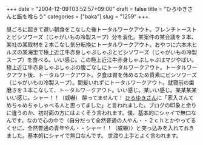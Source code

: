 +++
date = "2004-12-09T03:52:57+09:00"
draft = false
title = "ひろゆきさんと飯を喰らう"
categories = ["baka"]
slug = "1259"
+++

昼ごろに起きて遅い朝食をこなした後トータルワークアウト。フレンチトーストとビシソワーズ（じゃがいもの冷製スープ）分を消化。某案件の某会議を３本、某社の某取材を２本こなし気分転換にトータルワークアウト。おやつに六本木ヒルズの某海里で極上近江牛赤身しゃぶしゃぶとビシソワーズ（じゃがいもの冷製スープ）を食べる。いい感じ。この極上近江牛赤身しゃぶしゃぶはマジやばい。極上近江牛赤身しゃぶしゃぶの腹ごなしにトータルワークアウト。トータルワークアウト後、トータルワークアウト。夕食は胃を休めるため質素にビシソワーズ（じゃがいもの冷製スープ）。間髪いれずにトータルワークアウト。就寝前の歯磨きを３本こなして、トータルワークアウト。いい感じ。某いい感じ。某某某某いい感じ。シャー！！（威嚇）
酔ってませんて！
<a href="http://blog.livedoor.jp/hirox1492/" target="_blank">ひろゆきさん</a>に「家入さんてめちゃめちゃしゃべる人と思ってました」と言われました。ブログの印象と余りに違うのか、初対面の方にはよくそう言われます。僕、基本的にシャイで無口なんです。なので心の中で（自分だって全然普通の人やん・・２ｃｈとかやってるくせに、全然普通の青年やん・・シャー！！（威嚇））と突っ込みを入れておきました。基本的にシャイで無口なんです。
世渡り上手とよく言われます。
